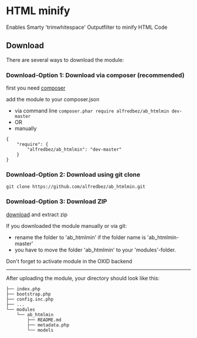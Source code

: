 HTML minify
=============================
Enables Smarty 'trimwhitespace' Outputfilter to minify HTML Code

Download
------------

There are several ways to download the module:
### Download-Option 1: Download via composer (recommended)
first you need [composer](https://getcomposer.org/download/)

add the module to your composer.json
 * via command line ```composer.phar require alfredbez/ab_htmlmin dev-master```
 * OR
 * manually
```
{
    "require": {
        "alfredbez/ab_htmlmin": "dev-master"
    }
}
```

### Download-Option 2: Download using git clone
```git clone https://github.com/alfredbez/ab_htmlmin.git```

### Download-Option 3: Download ZIP
[download](https://github.com/alfredbez/ab_htmlmin/archive/master.zip) and extract zip

If you downloaded the module manually or via git:
 * rename the folder to 'ab_htmlmin' if the folder name is 'ab_htmlmin-master'
 * you have to move the folder 'ab_htmlmin' to your 'modules'-folder. 

Don't forget to activate module in the OXID backend

----

After uploading the module, your directory should look like this:

```
├── index.php
├── bootstrap.php
├── config.inc.php
├── ...
└── modules
    └── ab_htmlmin
        ├── README.md
        ├── metadata.php
        └── models
```
